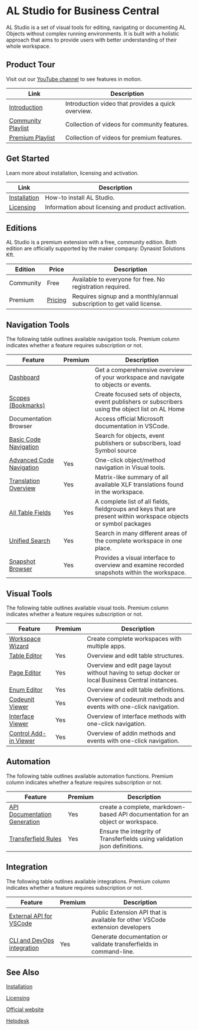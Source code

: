 # AL Studio for Business Central

AL Studio is a set of visual tools for editing, navigating or documenting AL Objects without complex running environments. It is built with a holistic approach that aims to provide users with better understanding of their whole workspace.

## Product Tour

Visit out our [YouTube channel](https://www.youtube.com/channel/UCyLKtnecuIOiD13dfmlI64Q) to see features in motion.


|Link  |Description  |
|---------|-------------|
|[Introduction](https://youtu.be/RjxjaxU2oqo)|Introduction video that provides a quick overview.|
|[Community Playlist](https://www.youtube.com/playlist?list=PLwSO2dFV0wXU2LTbHHwFW1aqncMTbvcUa)|Collection of videos for community features.|
|[Premium Playlist](https://www.youtube.com/playlist?list=PLwSO2dFV0wXUp8XP36R3k3Bx5GtusFPyy)|Collection of videos for premium features.|


## Get Started

Learn more about installation, licensing and activation.

|Link  |Description  |
|---------|-------------|
|[Installation]()|How-to install AL Studio.|
|[Licensing]()|Information about licensing and product activation.|

## Editions

AL Studio is a premium extension with a free, community edition. Both edition are officially supported by the maker company: Dynasist Solutions Kft.

|Edition  |Price|Description  |
|---------|-|-------------|
|Community|Free|Available to everyone for free. No registration required.|
|Premium  |[Pricing](https://al.studio/pricing)|Requires signup and a monthly/annual subscription to get valid license.|

## Navigation Tools

The following table outlines available navigation tools. Premium column indicates whether a feature requires subscription or not.

|Feature|Premium|Description|
|-------|-------|-----------|
|[Dashboard](navigation-tools/dashboard/dashboard-index.md)||Get a comperehensive overview of your workspace and navigate to objects or events.|
|[Scopes (Bookmarks)](navigation-tools/scopes-bookmarks/scopes-bookmarks-index.md)||Create focused sets of objects, event publishers or subscribers using the object list on AL Home|
|Documentation Browser||Access official Microsoft documentation in VSCode.|
|[Basic Code Navigation](navigation-tools/code-navigation/code-navigation-index.md)||Search for objects, event publishers or subscribers, load Symbol source|
|[Advanced Code Navigation](navigation-tools/code-navigation/code-navigation-index.md)|Yes|One-click object/method navigation in Visual tools.|
|[Translation Overview](navigation-tools/translation-manager/translation-manager-index.md)|Yes|Matrix-like summary of all available XLF translations found in the workspace.|
|[All Table Fields](navigation-tools/table-fields/table-fields-index.md)|Yes|A complete list of all fields, fieldgroups and keys that are present within workspace objects or symbol packages|
|[Unified Search](navigation-tools/unified-search/unified-search-index.md)|Yes|Search in many different areas of the complete workspace in one place.|
|[Snapshot Browser](navigation-tools/snapshot-browser/snapshot-browser-index.md)|Yes|Provides a visual interface to overview and examine recorded snapshots within the workspace.|

## Visual Tools

The following table outlines available visual tools. Premium column indicates whether a feature requires subscription or not.

|Feature|Premium|Description|
|-------|-------|-----------|
|[Workspace Wizard](visual-tools/workspace-wizard/workspace-wizard-index.md)||Create complete workspaces with multiple apps.|
|[Table Editor](visual-tools/table-editor/table-editor-index.md)|Yes|Overview and edit table structures.|
|[Page Editor](visual-tools/page-editor/page-editor-index.md)|Yes|Overview and edit page layout without having to setup docker or local Business Central instances.|
|[Enum Editor](visual-tools/enum-editor/enum-editor-index.md)|Yes|Overview and edit table definitions.|
|[Codeunit Viewer](visual-tools/codeunit-viewer/codeunit-viewer-index.md)|Yes|Overview of codeunit methods and events with one-click navigation.|
|[Interface Viewer](visual-tools/interface-viewer/interface-viewer-index.md)|Yes|Overview of interface methods with one-click navigation.|
|[Control Add-in Viewer](visual-tools/control-addin-viewer/control-addin-viewer-index.md)|Yes|Overview of addin methods and events with one-click navigation.|

## Automation

The following table outlines available automation functions. Premium column indicates whether a feature requires subscription or not.

|Feature|Premium|Description|
|-------|-------|-----------|
|[API Documentation Generation](automation/generate-documentation/generate-documentation-index.md)|Yes|create a complete, markdown-based API documentation for an object or workspace.|
|[Transferfield Rules](automation/transferfield-rules/transferfield-rules-index.md)|Yes|Ensure the integrity of Transferfields using validation json definitions.|

## Integration

The following table outlines available integrations. Premium column indicates whether a feature requires subscription or not.

|Feature|Premium|Description|
|-------|-------|-----------|
|[External API for VSCode](integration/extension-vscode-api.md)||Public Extension API that is available for other VSCode extension developers|
|[CLI and DevOps integration](integration/command-line-devops.md)|Yes|Generate documentation or validate transferfields in command-line.|


## See Also

[Installation](introduction/installation.md)

[Licensing](introduction/licensing.md)

[Official website](https://al.studio)

[Helpdesk](https://help.al.studio)